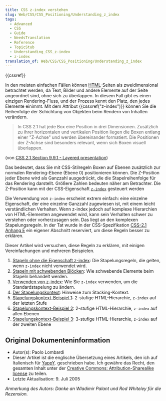 ```yaml
---
title: CSS z-index verstehen
slug: Web/CSS/CSS_Positioning/Understanding_z_index
tags:
  - Advanced
  - CSS
  - Guide
  - NeedsTranslation
  - Reference
  - TopicStub
  - Understanding_CSS_z-index
  - z-index
translation_of: Web/CSS/CSS_Positioning/Understanding_z_index
---
```

{{cssref}}

In den meisten einfachen Fällen können [HTML](/de/docs/Web/HTML)-Seiten als zweidimensional betrachtet werden, da Text, Bilder und andere Elemente auf der Seite angeordnet sind, ohne sich zu überlappen. In diesem Fall gibt es einen einzigen Rendering-Fluss, und der Prozess kennt den Platz, den jedes Elemente einimmt. Mit dem Attribut {{cssxref("z-index")}} können Sie die Reihenfolge der Schichtung von Objekten beim Rendern von Inhalten verändern.

> In CSS 2.1 hat jede Box eine Position in drei Dimensionen. Zusätzlich zu ihrer horizontalen und vertikalen Position liegen die Boxen entlang einer "Z-Achse" und werden übereinander formatiert. Die Positionen der Z-Achse sind besonders relevant, wenn sich Boxen visuell überlappen.

(von [CSS 2.1 Section 9.9.1 - Layered presentation](http://www.w3.org/TR/CSS21/visuren.html#z-index))

Das bedeutet, dass Sie mit CSS-Stilregeln Boxen auf Ebenen zusätzlich zur normalen Rendering-Ebene (Ebene 0) positionieren können. Die Z-Position jeder Ebene wird als Ganzzahl ausgedrückt, die die Stapelreihenfolge für das Rendering darstellt. Größere Zahlen bedeuten näher am Betrachter. Die Z-Position kann mit der CSS-Eigenschaft [`z-index`](/de/docs/Web/CSS/z-index) gesteuert werden

Die Verwendung von `z-index` erscheint extrem einfach: eine einzelne Eigenschaft, der eine einzelne Ganzzahl zugewiesen ist, mit einem leicht verständlichen Verhalten. Wenn z-index jedoch auf komplexe Hierarchien von HTML-Elementen angewendet wird, kann sein Verhalten schwer zu verstehen oder vorherzusagen sein. Das liegt an den komplexen Stapelungsregeln. In der Tat wurde in der CSS-Spezifikation [CSS-2.1 Anhang E](http://www.w3.org/TR/CSS21/zindex.html) ein eigener Abschnitt reserviert, um diese Regeln besser zu erklären.

Dieser Artikel wird versuchen, diese Regeln zu erklären, mit einigen Vereinfachungen und mehreren Beispielen.

1. [Stapeln ohne die Eigenschaft z-index](/de/docs/Web/CSS/CSS_Positioning/Understanding_z_index/Stacking_without_z-index): Die Stapelungsregeln, die gelten, wenn `z-index` nicht verwendet wird.
2. [Stapeln mit schwebenden Blöcken](/de/docs/Web/CSS/CSS_Positioning/Understanding_z_index/Stacking_and_float): Wie schwebende Elemente beim Stapeln behandelt werden.
3. [Verwenden von z-index](/de/docs/Web/CSS/CSS_Positioning/Understanding_z_index/Adding_z-index): Wie Sie `z-index` verwenden, um die Standardstapelung zu ändern.
4. [Der S](/de/docs/Web/CSS/CSS_Positioning/Understanding_z_index/The_stacking_context)[tapelungskontext](/de/docs/Web/CSS/CSS_Positioning/Understanding_z_index/Stacking_context_example_1): Hinweise zum Stacking-Kontext.
5. [Stapelungskontext-Beispiel 1](/de/docs/Web/CSS/CSS_Positioning/Understanding_z_index/Stacking_context_example_1): 2-stufige HTML-Hierarchie, `z-index` auf der letzten Stufe
6. [Sta](/de/docs/Web/CSS/CSS_Positioning/Understanding_z_index/Stacking_context_example_2)[pelungsk](/de/docs/Web/CSS/CSS_Positioning/Understanding_z_index/Stacking_context_example_1)[ontext-Beispiel 2](/de/docs/Web/CSS/CSS_Positioning/Understanding_z_index/Stacking_context_example_2): 2-stufige HTML-Hierarchie, `z-index` auf allen Ebenen
7. [Sta](/de/docs/Web/CSS/CSS_Positioning/Understanding_z_index/Stacking_context_example_3)[pelungsk](/de/docs/Web/CSS/CSS_Positioning/Understanding_z_index/Stacking_context_example_1)[ontext-Beispiel 3](/de/docs/Web/CSS/CSS_Positioning/Understanding_z_index/Stacking_context_example_3): 3-stufige HTML-Hierarchie, `z-index` auf der zweiten Ebene

## Original Dokumenteninformation

- Autor(s): Paolo Lombardi
- Dieser Artikel ist die englische Übersetzung eines Artikels, den ich auf Italienisch für [YappY](http://www.yappy.it). geschrieben habe. Ich gewähre das Recht, den gesamten Inhalt unter der [Creative Commons: Attribution-Sharealike license](http://creativecommons.org/licenses/by-sa/2.0/) zu teilen.
- Letzte Aktualisation: 9. Juli 2005

_Anmerkung des Autors: Danke an Wladimir Palant und Rod Whiteley für die Rezension._
